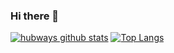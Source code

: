 ### Hi there 👋
[![hubways github stats](https://github-readme-stats.vercel.app/api?username=niuganghappy&show_icons=true&count_private=true)](https://github.com/hubways)
[![Top Langs](https://github-readme-stats.vercel.app/api/top-langs/?username=hubways&layout=compact)](https://github.com/hubways)

<!--
**hubways/hubways** is a ✨ _special_ ✨ repository because its `README.md` (this file) appears on your GitHub profile.

Here are some ideas to get you started:

- 🔭 I’m currently working on ...
- 🌱 I’m currently learning ...
- 👯 I’m looking to collaborate on ...
- 🤔 I’m looking for help with ...
- 💬 Ask me about ...
- 📫 How to reach me: ...
- 😄 Pronouns: ...
- ⚡ Fun fact: ...
-->
